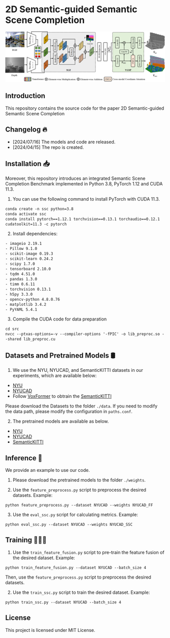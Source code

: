 # 2D Semantic-guided Semantic Scene Completion
<p align="center"> 
<img src="images/Overview.png">
</p>

## Introduction

This repository contains the source code for the paper 2D Semantic-guided Semantic Scene Completion

## Changelog 🔥

- [2024/07/16] The models and code are released.
- [2024/04/15] The repo is created.

## Installation 📥

Moreover, this repository introduces an integrated Semantic Scene Completion Benchmark implemented in Python 3.8, PyTorch 1.12 and CUDA 11.3. 

1. You can use the following command to install PyTorch with CUDA 11.3. 
```
conda create -n ssc python=3.8
conda activate ssc
conda install pytorch==1.12.1 torchvision==0.13.1 torchaudio==0.12.1 cudatoolkit=11.3 -c pytorch
```

2. Install dependencies:
```
- imageio 2.19.1
- Pillow 9.1.0
- scikit-image 0.19.3
- scikit-learn 0.24.2
- scipy 1.7.0
- tensorboard 2.10.0
- tqdm 4.51.0
- pandas 1.3.0
- timm 0.6.11
- torchvision 0.13.1
- h5py 3.3.0
- opencv-python 4.8.0.76
- matplotlib 3.4.2
- PyYAML 5.4.1
```

3. Compile the CUDA code for data preparation
``` 
cd src
nvcc --ptxas-options=-v --compiler-options '-fPIC' -o lib_preproc.so --shared lib_preproc.cu
```

## Datasets and Pretrained Models 🛢️

1. We use the NYU, NYUCAD, and SemanticKITTI datasets in our experiments, which are available below:

+ [NYU](https://drive.google.com/file/d/1eHX9yqCW609UpZWe6MEYhgqg54XmbSz2/view?usp=sharing)
+ [NYUCAD](https://drive.google.com/file/d/1zfSzGURMgj7WLtMmUINHrj0Z2n_BoIhl/view?usp=sharing)
+ Follow [VoxFormer](https://github.com/NVlabs/VoxFormer?tab=readme-ov-file) to obtrain the [SemanticKITTI](https://github.com/NVlabs/VoxFormer/blob/main/docs/prepare_dataset.md)

Please download the Datasets to the folder `./data`. If you need to modify the data path, please modify the configuration in `paths.conf`.

2. The pretrained models are available as below.
+ [NYU](https://drive.google.com/drive/folders/1HKGPzniCtPYJL4RMMbBi1XcQYM45m6ue?usp=sharing)
+ [NYUCAD](https://drive.google.com/drive/folders/1LOE-FZdvyRQwAKLoNz0lgSaRmnm8_MeH?usp=sharing)
+ [SemanticKITTI](https://drive.google.com/drive/folders/1mSxRUNJe9XK9TFx9TesHSkWE2cp4hgFn?usp=sharing)

## Inference 🚩

We provide an example to use our code.
1. Please download the pretrained models to the folder `./weights`.

2. Use the `feature_preprocess.py` script to preprocess the desired datasets. Example: 
``` 
python feature_preprocess.py --dataset NYUCAD --weights NYUCAD_FF
```

3. Use the `eval_ssc.py` script for calculating metrics. Example:
``` 
python eval_ssc.py --dataset NYUCAD --weights NYUCAD_SSC
```

## Training 👩🏽‍💻

1. Use the `train_feature_fusion.py` script to pre-train the feature fusion of the desired dataset. Example: 
``` 
python train_feature_fusion.py --dataset NYUCAD --batch_size 4
```
Then, use the `feature_preprocess.py` script to preprocess the desired datasets. 

2. Use the `train_ssc.py` script to train the desired dataset. Example:
``` 
python train_ssc.py --dataset NYUCAD --batch_size 4
```

## License
This project is licensed under MIT License.
